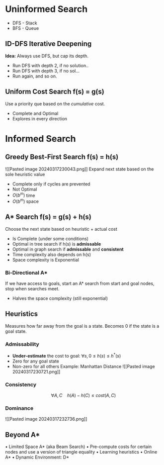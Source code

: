 # Uninformed Search
- DFS - Stack
- BFS - Queue

## ID-DFS Iterative Deepening
**Idea:** Always use DFS, but cap its depth.
- Run DFS with depth 2, if no solution..
- Run DFS with depth 3, if no sol...
- Run again, and so on.

## Uniform Cost Search f(s) = g(s)
Use a priority que based on the *cumulative* cost.
- Complete and Optimal
- Explores in every direction


# Informed Search
## Greedy Best-First Search f(s) = h(s)
![[Pasted image 20240317230043.png]]
Expand next state based on the sole heuristic value
- Complete only if cycles are prevented
- Not Optimal
- $O(b^m)$ time
- $O(b^m)$ space
## A* Search f(s) = g(s) + h(s)
Choose the next state based on heuristic + actual cost

- Is Complete (under some conditions)
- Optimal in tree search if h(s) is **admissable**
- Optimal in graph search if **admissable** and **consistent**
- Time complexity also depends on h(s)
- Space complexity is Exponential

### Bi-Directional A*
If we have access to goals, start an A* search from start and goal nodes, stop when searches meet.
- Halves the space complexity (still exponential)
## Heuristics
Measures how far away from the goal is a state.
Becomes 0 if the state is a goal state.
### Admissability
- **Under-estimate** the cost to goal: $\forall s, 0 \le h(s) \le h^*(s)$ 
- Zero for any goal state
- Non-zero for all others
Example: Manhattan Distance
![[Pasted image 20240317230721.png]]
### Consistency
$$
\forall A, C \ \ \ \ h(A)-h(C) \le cost(A,C)
$$
### Dominance
![[Pasted image 20240317232736.png]]
 
## Beyond A*
• Limited Space A* (aka Beam Search) 
• Pre-compute costs for certain nodes and use a version of triangle equality 
• Learning heuristics 
• Online A*
• Dynamic Environment: D*
